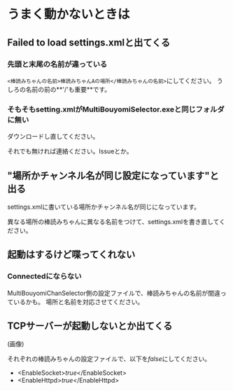 # うまく動かないときは

## Failed to load settings.xmlと出てくる

### 先頭と末尾の名前が違っている
`<棒読みちゃんの名前>棒読みちゃんAの場所</棒読みちゃんの名前>`にしてください。
うしろの名前の前の**'/'も重要**です。

### そもそもsetting.xmlがMultiBouyomiSelector.exeと同じフォルダに無い
ダウンロードし直してください。

それでも無ければ連絡ください。Issueとか。

## "場所かチャンネル名が同じ設定になっています"と出る
settings.xmlに書いている場所かチャンネル名が同じになっています。

異なる場所の棒読みちゃんに異なる名前をつけて、settings.xmlを書き直してください。

## 起動はするけど喋ってくれない

### Connectedにならない
MultiBouyomiChanSelector側の設定ファイルで、棒読みちゃんの名前が間違っているかも。
場所と名前を対応させてください。

## TCPサーバーが起動しないとか出てくる

(画像)

それぞれの棒読みちゃんの設定ファイルで、以下を*false*にしてください。
- \<EnableSocket\>*true*\</EnableSocket\>
- \<EnableHttpd\>*true*\</EnableHttpd\>
